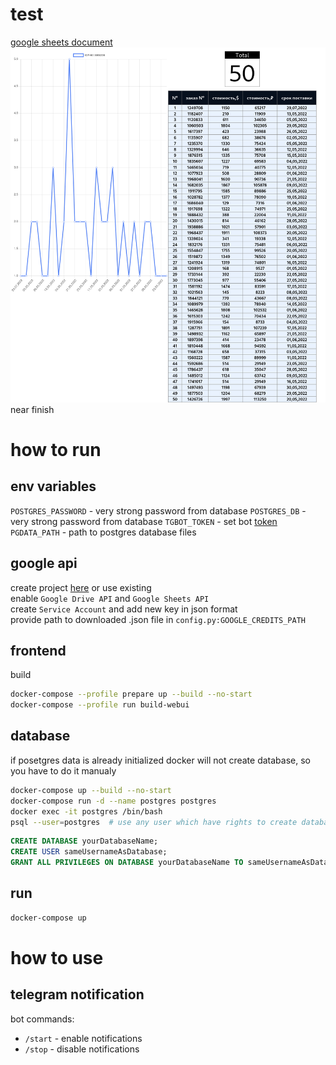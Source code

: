 # test
[google sheets document](https://docs.google.com/spreadsheets/d/1iuoIi09-b1UsyMXbYk0TSKRUguSJ7jgVG1q3VKrSy6g)
![](/imgs/1.png)
near finish


# how to run
## env variables
`POSTGRES_PASSWORD` - very strong password from database
`POSTGRES_DB` - very strong password from database
`TGBOT_TOKEN` - set bot [token](https://core.telegram.org/bots/api)
`PGDATA_PATH` - path to postgres database files

## google api
create project [here](https://console.cloud.google.com/apis/dashboard) or use existing  
enable `Google Drive API` and `Google Sheets API`  
create `Service Account` and add new key in json format  
provide path to downloaded .json file in `config.py:GOOGLE_CREDITS_PATH`

## frontend
build
```bash
docker-compose --profile prepare up --build --no-start
docker-compose --profile run build-webui
```

## database
if posetgres data is already initialized docker will not create database, so you have to do it manualy
```bash
docker-compose up --build --no-start
docker-compose run -d --name postgres postgres
docker exec -it postgres /bin/bash
psql --user=postgres  # use any user which have rights to create database and another user
```
```sql
CREATE DATABASE yourDatabaseName;
CREATE USER sameUsernameAsDatabase;
GRANT ALL PRIVILEGES ON DATABASE yourDatabaseName TO sameUsernameAsDatabase;
```

## run
```bash
docker-compose up
```

# how to use
## telegram notification
bot commands:
- `/start` - enable notifications
- `/stop` - disable notifications
